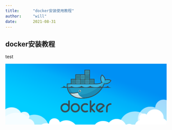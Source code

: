 ```yaml
---
title:      "docker安装使用教程"
author:     "will"
date:       2021-08-31
---
```


## docker安装教程

test

![](docker.png)

